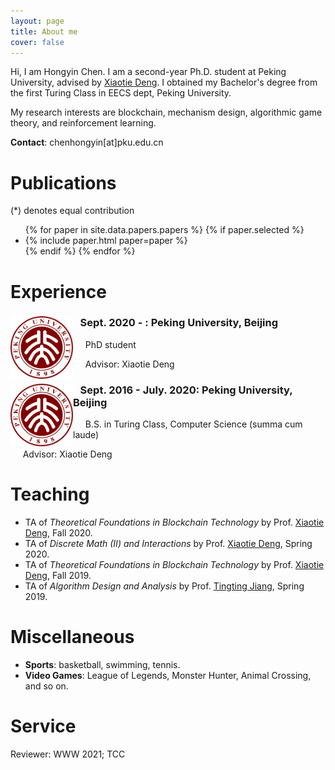 ```yaml
---
layout: page
title: About me 
cover: false
---
```


Hi, I am Hongyin Chen. I am a second-year Ph.D. student at Peking University, advised by [Xiaotie Deng](https://cfcs.pku.edu.cn/english/people/faculty/xiaotiedeng/index.htm). I obtained my Bachelor's degree from the first Turing Class in EECS dept, Peking University. 
 
My research interests are blockchain, mechanism design, algorithmic game theory, and reinforcement learning.

**Contact**: chenhongyin[at]pku.edu.cn

# Publications 
(*) denotes equal contribution
<ul>
{% for paper in site.data.papers.papers %}
  {% if paper.selected %}
  <li>
  {% include paper.html paper=paper %}
  </li>
  {% endif %}
{% endfor %}
</ul>



# Experience


<div style="clear: both;">
  <div style="float: left; margin-right 1em;">
    <img src="/assets/img/pku.png" alt="" width="100" height="100">
  </div>
  <div>
    <h3>&nbsp;&nbsp;&nbsp;Sept. 2020 - : Peking University, Beijing</h3>
    <p>&nbsp;&nbsp;&nbsp;&nbsp;&nbsp;PhD student</p>
    <p> &nbsp;&nbsp;&nbsp;&nbsp;&nbsp;Advisor: Xiaotie Deng</p>
  </div>
</div>

<div style="clear: both;">
  <div style="float: left; margin-right 1em;">
    <img src="/assets/img/pku.png" alt="" width="100" height="100">
  </div>
  <div>
    <h3>&nbsp;&nbsp;&nbsp;Sept. 2016 - July. 2020: Peking University, Beijing</h3>
    <p>&nbsp;&nbsp;&nbsp;&nbsp;&nbsp;B.S. in Turing Class, Computer Science (summa cum laude)</p>
    <p> &nbsp;&nbsp;&nbsp;&nbsp;&nbsp;Advisor: Xiaotie Deng</p>
  </div>
</div>

# Teaching
* TA of _Theoretical Foundations in Blockchain Technology_ by Prof. [Xiaotie Deng](https://cfcs.pku.edu.cn/english/people/faculty/xiaotiedeng/index.htm), Fall 2020.  
* TA of _Discrete Math (II) and Interactions_ by Prof. [Xiaotie Deng](https://cfcs.pku.edu.cn/english/people/faculty/xiaotiedeng/index.htm), Spring 2020.  
* TA of _Theoretical Foundations in Blockchain Technology_ by Prof. [Xiaotie Deng](https://cfcs.pku.edu.cn/english/people/faculty/xiaotiedeng/index.htm), Fall 2019. 
* TA of _Algorithm Design and Analysis_ by Prof. [Tingting Jiang](https://cs.pku.edu.cn/info/1161/1631.htm), Spring 2019.  


# Miscellaneous

* **Sports**: basketball, swimming, tennis.
* **Video Games**: League of Legends, Monster Hunter, Animal Crossing, and so on.

# Service 

Reviewer: WWW 2021; TCC
